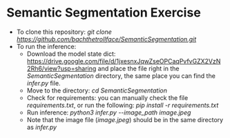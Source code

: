 # Semantic Segmentation Exercise
- To clone this repository: *git clone https://github.com/bachthetrollface/SemanticSegmentation.git*
- To run the inference:
    + Download the model state dict: https://drive.google.com/file/d/1jxesnxJqwZseOPCaqPvfvGZX2VzN2Rh6/view?usp=sharing and place the file right in the *SemanticSegmentation* directory, the same place you can find the *infer.py* file.
    + Move to the directory: *cd SemanticSegmentation*
    + Check for requirements: you can manually check the file *requirements.txt*, or run the following: *pip install -r requirements.txt*
    + Run inference: *python3 infer.py --image_path image.jpeg*
    + Note that the image file (*image.jpeg*) should be in the same directory as *infer.py*